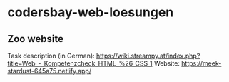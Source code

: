 # codersbay-web-loesungen

## Zoo website
Task description (in German): https://wiki.streampy.at/index.php?title=Web_-_Kompetenzcheck_HTML_%26_CSS_1
Website: https://meek-stardust-645a75.netlify.app/ 


